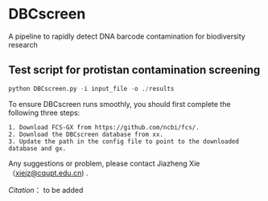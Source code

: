 # DBCscreen
A pipeline to rapidly detect DNA barcode contamination for biodiversity research

## Test script for protistan contamination screening

```PYTHON
python DBCscreen.py -i input_file -o ./results
```
To ensure DBCscreen runs smoothly, you should first complete the following three steps:

    1. Download FCS-GX from https://github.com/ncbi/fcs/.
    2. Download the DBCscreen database from xx.
    3. Update the path in the config file to point to the downloaded database and gx.

Any suggestions or problem, please contact Jiazheng Xie（xiejz@cqupt.edu.cn) .

*Citation*：
to be added
